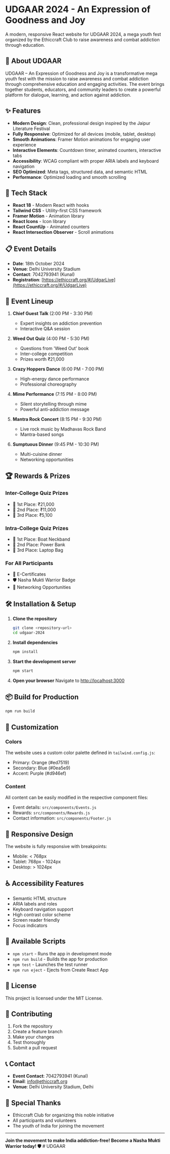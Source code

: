 # UDGAAR 2024 - An Expression of Goodness and Joy

A modern, responsive React website for UDGAAR 2024, a mega youth fest organized by the Ethiccraft Club to raise awareness and combat addiction through education.

## 🎯 About UDGAAR

UDGAAR – An Expression of Goodness and Joy is a transformative mega youth fest with the mission to raise awareness and combat addiction through comprehensive education and engaging activities. The event brings together students, educators, and community leaders to create a powerful platform for dialogue, learning, and action against addiction.

## ✨ Features

- **Modern Design**: Clean, professional design inspired by the Jaipur Literature Festival
- **Fully Responsive**: Optimized for all devices (mobile, tablet, desktop)
- **Smooth Animations**: Framer Motion animations for engaging user experience
- **Interactive Elements**: Countdown timer, animated counters, interactive tabs
- **Accessibility**: WCAG compliant with proper ARIA labels and keyboard navigation
- **SEO Optimized**: Meta tags, structured data, and semantic HTML
- **Performance**: Optimized loading and smooth scrolling

## 🚀 Tech Stack

- **React 18** - Modern React with hooks
- **Tailwind CSS** - Utility-first CSS framework
- **Framer Motion** - Animation library
- **React Icons** - Icon library
- **React CountUp** - Animated counters
- **React Intersection Observer** - Scroll animations

## 📋 Event Details

- **Date**: 18th October 2024
- **Venue**: Delhi University Stadium
- **Contact**: 7042793941 (Kunal)
- **Registration**: [https://ethiccraft.org/#/UdgarLive](https://ethiccraft.org/#/UdgarLive)

## 🎪 Event Lineup

1. **Chief Guest Talk** (2:00 PM - 3:30 PM)
   - Expert insights on addiction prevention
   - Interactive Q&A session

2. **Weed Out Quiz** (4:00 PM - 5:30 PM)
   - Questions from 'Weed Out' book
   - Inter-college competition
   - Prizes worth ₹21,000

3. **Crazy Hoppers Dance** (6:00 PM - 7:00 PM)
   - High-energy dance performance
   - Professional choreography

4. **Mime Performance** (7:15 PM - 8:00 PM)
   - Silent storytelling through mime
   - Powerful anti-addiction message

5. **Mantra Rock Concert** (8:15 PM - 9:30 PM)
   - Live rock music by Madhavas Rock Band
   - Mantra-based songs

6. **Sumptuous Dinner** (9:45 PM - 10:30 PM)
   - Multi-cuisine dinner
   - Networking opportunities

## 🏆 Rewards & Prizes

### Inter-College Quiz Prizes
- 🥇 1st Place: ₹21,000
- 🥈 2nd Place: ₹11,000
- 🥉 3rd Place: ₹5,100

### Intra-College Quiz Prizes
- 🥇 1st Place: Boat Neckband
- 🥈 2nd Place: Power Bank
- 🥉 3rd Place: Laptop Bag

### For All Participants
- 📜 E-Certificates
- 🛡️ Nasha Mukti Warrior Badge
- 🤝 Networking Opportunities

## 🛠️ Installation & Setup

1. **Clone the repository**
   ```bash
   git clone <repository-url>
   cd udgaar-2024
   ```

2. **Install dependencies**
   ```bash
   npm install
   ```

3. **Start the development server**
   ```bash
   npm start
   ```

4. **Open your browser**
   Navigate to [http://localhost:3000](http://localhost:3000)

## 📦 Build for Production

```bash
npm run build
```

## 🎨 Customization

### Colors
The website uses a custom color palette defined in `tailwind.config.js`:
- Primary: Orange (#ed7519)
- Secondary: Blue (#0ea5e9)
- Accent: Purple (#d946ef)

### Content
All content can be easily modified in the respective component files:
- Event details: `src/components/Events.js`
- Rewards: `src/components/Rewards.js`
- Contact information: `src/components/Footer.js`

## 📱 Responsive Design

The website is fully responsive with breakpoints:
- Mobile: < 768px
- Tablet: 768px - 1024px
- Desktop: > 1024px

## ♿ Accessibility Features

- Semantic HTML structure
- ARIA labels and roles
- Keyboard navigation support
- High contrast color scheme
- Screen reader friendly
- Focus indicators

## 🔧 Available Scripts

- `npm start` - Runs the app in development mode
- `npm run build` - Builds the app for production
- `npm test` - Launches the test runner
- `npm run eject` - Ejects from Create React App

## 📄 License

This project is licensed under the MIT License.

## 🤝 Contributing

1. Fork the repository
2. Create a feature branch
3. Make your changes
4. Test thoroughly
5. Submit a pull request

## 📞 Contact

- **Event Contact**: 7042793941 (Kunal)
- **Email**: info@ethiccraft.org
- **Venue**: Delhi University Stadium, Delhi

## 🌟 Special Thanks

- Ethiccraft Club for organizing this noble initiative
- All participants and volunteers
- The youth of India for joining the movement

---

**Join the movement to make India addiction-free! Become a Nasha Mukti Warrior today! 🛡️** # UDGAAR
